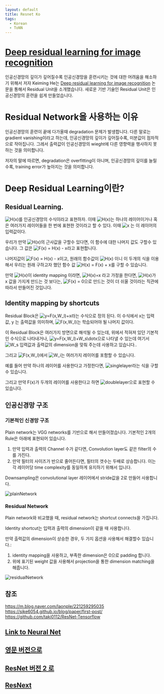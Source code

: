 ```yaml
---
layout: default
title: Resnet Ko
tags:
  - Korean
  - ToNN
---
```

# [Deep residual learning for image recognition](https://arxiv.org/pdf/1512.03385.pdf)

인공신경망의 깊이가 깊어질수록 인공신경망을 훈련시키는 것에 대한 어려움을 해소하기 위해서 저자 Keiming He는 [Deep residual learning for image recognition](https://arxiv.org/pdf/1512.03385.pdf) 논문을 통해서  Residual Unit을 소개했습니다. 새로운 기반 기술인 Residual Unit은 인공신경망의 훈련을 쉽게 만들었습니다.

# Residual Network을 사용하는 이유

인공신경망의 훈련이 끝에 다가올때 degradation 문제가 발생합니다. 다른 말로는 gradient vanishing이라고 하는데, 인공신경망의 깊이가 깊어질수록, 미분값이 점차적으로 작아집니다. 그레서 출력값이 인공신경망의 wieght에 다른 영향력을 행사하지 못하는 것을 의미합니다.

저자의 말에 따르면, degradation은 overfitting이 아니며, 인공신경망의 깊이를 늘릴 수록, training error가 높아지는 것을 의미합니다.

# Deep Residual Learning이란?

## Residual Learning.

![H(x)](https://latex.codecogs.com/svg.image?H(x))를 인공신경망의 수식이라고 표현하자. 이때 ![H(x)](https://latex.codecogs.com/svg.image?H(x))는 하나의 레이어이거나 혹은 여러가지 레이어들을 한 번에 표현한 것이라고 할 수 있다. 이때 ![x](https://latex.codecogs.com/svg.image?x) 는 이 레이어의 입력값이다.

우리가 만약 ![H(x)](https://latex.codecogs.com/svg.image?H(x))의 근사값을 구할수 있다면, 이 함수에 대한 나머지 값도 구할수 있습니다. 그 값은 ![F(x) = H(x) - x](https://latex.codecogs.com/svg.image?F(x)=H(x)-x)라고 표현합니다.

나머지값이 ![F(x) = H(x) - x](https://latex.codecogs.com/svg.image?F(x)=H(x)-x)이고, 원래의 함수값이 ![H(x)](https://latex.codecogs.com/svg.image?H(x)) 이니 이 두개의 식을 이용해서 우리는 원래 구하고자 했던 함수 값 ![H(x) = F(x) + x](https://latex.codecogs.com/svg.image?H(x)=F(x)+x)를 구할 수 있습니다.

만약 ![H(x)](https://latex.codecogs.com/svg.image?H(x))이 identity mapping 이라면, ![H(x)=x](https://latex.codecogs.com/svg.image?H(x)=x) 라고 가정을 한다면, ![H(x)](https://latex.codecogs.com/svg.image?H(x))가 x 값을 가지게 만드는 것 보다는,  ![F(x) = 0](https://latex.codecogs.com/svg.image?F(x)=0)으로 만드는 것이 더 쉬울 것이라는 직관에 따라서 만들어진 것입니다.

## Identity mapping by shortcuts
 
Residual Block은 ![y=F(x,W_l)+x](https://latex.codecogs.com/svg.image?y=F(x,W_l)+x)라는 수식으로 정의 된다. 이 수식에서 x는 입력값, y 는 출력값을 의미하며, ![F(x,W_l)](https://latex.codecogs.com/svg.image?F(x,W_l))는 학습되어야 될 나머지 값이다.

이 Residual Block은 여러가지 방면으로 해석될 수 있는데, 위에서 적혀져 있던 기본적인 수식으로 나타내거나, ![y=F(x,W_l)+W_s\dotx](https://latex.codecogs.com/svg.image?y=F(x,W_l)&plus;W_s&space;\cdot&space;x)으로 나타낼 수 있는데 여기서 ![W_s](https://latex.codecogs.com/svg.image?W_s) 입력값과 출력값의 dimension을 맞춰 주는데 사용하고 있습니다..

그리고 ![F(x,W_l)](https://latex.codecogs.com/svg.image?F(x,W_l))에서 ![W_i](https://latex.codecogs.com/svg.image?W_i)는 여러가지 레이어를 포함할 수 있습니다.

예를 들어 만약 하나의 레이어를 사용한다고 가정한다면, ![singlelayer](https://latex.codecogs.com/svg.image?y&space;=&space;W_1&space;\cdot&space;x&space;&plus;&space;x)라는 식을 구할 수 있습니다.

그리고 만약 F(x)가 두개의 레이어를 사용한다고 하면 ![doublelayer](https://latex.codecogs.com/svg.image?y&space;=&space;W_2&space;\cdot&space;W_1&space;\cdot&space;x&space;&plus;&space;x)으로 표현할 수 있습니다.

## 인공신경망 구조

### 기본적인 신경망 구조

Plain network는 VGG networks를 기반으로 해서 만들어졌습니다. 기본적인 2개의 Rule은 아래에 표현되어 있습니다.

 1. 만약 입력과 출력의 Channel 수가 같다면, Convolution layer도 같은 filter의 수를 가진다.  
 2. 만약 필터의 사이즈가 반으로 줄어든다면, 필터의 갯수는 두배로 상승합니다. 이는 각 레이어당 time complexity를 동일하게 유지하기 위해서 입니다.

Downsampling은 convolutional layer 레이어에서 stride값을 2로 만들어 사용합니다.

![plainNetwork](/assets/images/ToNN/Korean/plainNetwork.png)

### Residual Network

Plain network와 비교했을 때, residual network는 shortcut connects을 가집니다.

Identity shortcut는 입력과 출력의 dimension이 같을 때 사용합니다.

만약 출력값의 dimension이 상승한 경우, 두 가지 옵션을 사용해서 해결할수 있습니다.:
 1. identity mapping을 사용하고, 부족한 dimension은 0으로 padding 합니다.
 2. 위에 표기된 weight 값을 사용해서 projection을 통한 dimension matching을 해줍니다.

![residualNetwork](/assets/images/ToNN/Korean/residualNetwork.png)

## 참조
https://m.blog.naver.com/laonple/221259295035  
https://sike6054.github.io/blog/paper/first-post/  
https://github.com/taki0112/ResNet-Tensorflow

## [Link to Neural Net](../../)
## [영문 버전으로](../)
## [ResNet 버전 2 로](./V2/)
## [ResNext](./ResNext/)
